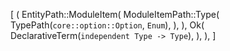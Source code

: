 [
    (
        EntityPath::ModuleItem(
            ModuleItemPath::Type(
                TypePath(`core::option::Option`, `Enum`),
            ),
        ),
        Ok(
            DeclarativeTerm(`independent Type -> Type`),
        ),
    ),
]